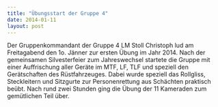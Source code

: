 ```yaml
---
title: "Übungsstart der Gruppe 4"
date: 2014-01-11
layout: post
---
```


Der Gruppenkommandant der Gruppe 4 LM Stoll Christoph lud am Freitagabend den 1o. Jänner zur ersten Übung im Jahr 2014. Nach der gemeinsamen Silvesterfeier zum Jahreswechsel startete die Gruppe mit einer Auffrischung aller Geräte im MTF, LF, TLF und speziell den Gerätschaften des Rüstfahrzeuges. Dabei wurde speziell das Rollgliss, Steckleitern und Sitzgurte zur Personenrettung aus Schächten praktisch beübt. Nach rund zwei Stunden ging die Übung der 11 Kameraden zum gemütlichen Teil über.